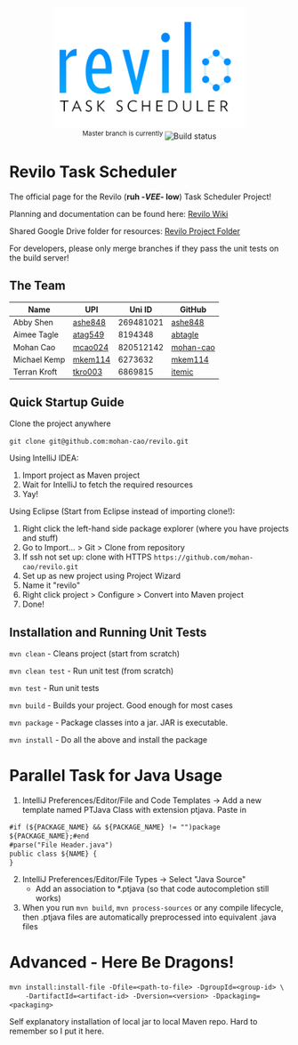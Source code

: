 <div align="center">
<a href="https://github.com/mohan-cao/revilo"><img style="display:inline-block;" src="./revilo.png" alt="Our logo WIP"></a>
<br>
<sup>Master branch is currently </sup><a href="https://travis-ci.com/mohan-cao/revilo"><img style="display:inline-block;" src="https://travis-ci.com/mohan-cao/revilo.svg?token=geujzTyWrzPD96doTGqK&branch=master" alt="Build status"></a>
</div>

# Revilo Task Scheduler

The official page for the Revilo (**ruh -*VEE*- low**) Task Scheduler Project!

Planning and documentation can be found here: [Revilo Wiki](https://github.com/mohan-cao/revilo/wiki)

Shared Google Drive folder for resources: [Revilo Project Folder](https://drive.google.com/open?id=0B6EjuC_mOLoyZ2NCa0RuOEp4Y3c)

For developers, please only merge branches if they pass the unit tests on the build server!

## The Team
| Name         | UPI     | Uni ID | GitHub    |
| ------------ | ------- | ------ | --------- |
| Abby Shen    | [ashe848](mailto:ashe848@aucklanduni.ac.nz) | 269481021 | [ashe848](http://www.github.com/ashe848)   |
| Aimee Tagle  | [atag549](mailto:atag549@aucklanduni.ac.nz) | 8194348 | [abtagle](http://www.github.com/abtagle)   |
| Mohan Cao    | [mcao024](mailto:mcao024@aucklanduni.ac.nz) | 820512142 | [mohan-cao](http://www.github.com/mohan-cao) |
| Michael Kemp | [mkem114](mailto:mkem114@aucklanduni.ac.nz) | 6273632 | [mkem114](http://www.github.com/mkem114)   |
| Terran Kroft | [tkro003](mailto:tkro003@aucklanduni.ac.nz) | 6869815 | [itemic](http://www.github.com/itemic)    |

## Quick Startup Guide

Clone the project anywhere

`git clone git@github.com:mohan-cao/revilo.git`

Using IntelliJ IDEA:

1. Import project as Maven project
2. Wait for IntelliJ to fetch the required resources
3. Yay!

Using Eclipse (Start from Eclipse instead of importing clone!):

1. Right click the left-hand side package explorer (where you have projects and stuff)
2. Go to Import... > Git > Clone from repository
3. If ssh not set up: clone with HTTPS `https://github.com/mohan-cao/revilo.git` 
4. Set up as new project using Project Wizard
5. Name it "revilo"
6. Right click project > Configure > Convert into Maven project
7. Done! 

## Installation and Running Unit Tests

`mvn clean` - Cleans project (start from scratch)

`mvn clean test` - Run unit test (from scratch)

`mvn test` - Run unit tests

`mvn build` - Builds your project. Good enough for most cases

`mvn package` - Package classes into a jar. JAR is executable.

`mvn install` - Do all the above and install the package

# Parallel Task for Java Usage

1. IntelliJ Preferences/Editor/File and Code Templates -> Add a new template named PTJava Class with extension ptjava. Paste in
```
#if (${PACKAGE_NAME} && ${PACKAGE_NAME} != "")package ${PACKAGE_NAME};#end
#parse("File Header.java")
public class ${NAME} {
}
```
2. IntelliJ Preferences/Editor/File Types -> Select "Java Source"
   - Add an association to *.ptjava (so that code autocompletion still works)
3. When you run `mvn build`, `mvn process-sources` or any compile lifecycle, then .ptjava files are automatically preprocessed into equivalent .java files

# Advanced - Here Be Dragons!

```
mvn install:install-file -Dfile=<path-to-file> -DgroupId=<group-id> \
    -DartifactId=<artifact-id> -Dversion=<version> -Dpackaging=<packaging>
```
Self explanatory installation of local jar to local Maven repo. Hard to remember so I put it here.
